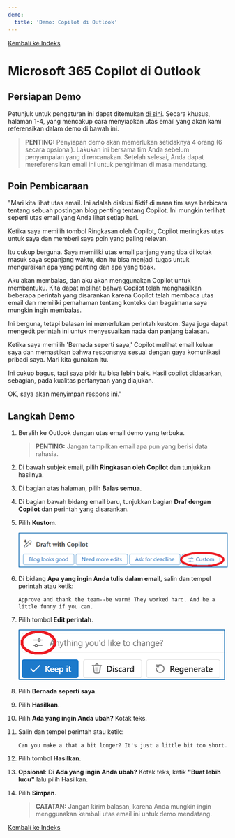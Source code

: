 ```yaml
---
demo:
  title: 'Demo: Copilot di Outlook'
---
```


[Kembali ke Indeks](https://microsoftlearning.github.io/MS-4012-Microsoft-Copilot-Web-Based-Interactive-Experience-for-Executives/)

# Microsoft 365 Copilot di Outlook

## Persiapan Demo

Petunjuk untuk pengaturan ini dapat ditemukan [di sini](https://microsoft.seismic.com/Link/Content/DCFPQWmT2DMXC8WJjgjP4H44GWXG). Secara khusus, halaman 1-4, yang mencakup cara menyiapkan utas email yang akan kami referensikan dalam demo di bawah ini.

> **PENTING:**  Penyiapan demo akan memerlukan setidaknya 4 orang (6 secara opsional). Lakukan ini bersama tim Anda sebelum penyampaian yang direncanakan. Setelah selesai, Anda dapat mereferensikan email ini untuk pengiriman di masa mendatang.

## Poin Pembicaraan

"Mari kita lihat utas email. Ini adalah diskusi fiktif di mana tim saya berbicara tentang sebuah postingan blog penting tentang Copilot. Ini mungkin terlihat seperti utas email yang Anda lihat setiap hari.

Ketika saya memilih tombol Ringkasan oleh Copilot, Copilot meringkas utas untuk saya dan memberi saya poin yang paling relevan.

Itu cukup berguna. Saya memiliki utas email panjang yang tiba di kotak masuk saya sepanjang waktu, dan itu bisa menjadi tugas untuk menguraikan apa yang penting dan apa yang tidak.

Aku akan membalas, dan aku akan menggunakan Copilot untuk membantuku. Kita dapat melihat bahwa Copilot telah menghasilkan beberapa perintah yang disarankan karena Copilot telah membaca utas email dan memiliki pemahaman tentang konteks dan bagaimana saya mungkin ingin membalas.

Ini berguna, tetapi balasan ini memerlukan perintah kustom. Saya juga dapat mengedit perintah ini untuk menyesuaikan nada dan panjang balasan.

Ketika saya memilih 'Bernada seperti saya,' Copilot melihat email keluar saya dan memastikan bahwa responsnya sesuai dengan gaya komunikasi pribadi saya. Mari kita gunakan itu.

Ini cukup bagus, tapi saya pikir itu bisa lebih baik. Hasil copilot didasarkan, sebagian, pada kualitas pertanyaan yang diajukan.

OK, saya akan menyimpan respons ini."

## Langkah Demo

1. Beralih ke Outlook dengan utas email demo yang terbuka.

    > **PENTING:**  Jangan tampilkan email apa pun yang berisi data rahasia.

1. Di bawah subjek email, pilih **Ringkasan oleh Copilot** dan tunjukkan hasilnya.
1. Di bagian atas halaman, pilih **Balas semua**.
1. Di bagian bawah bidang email baru, tunjukkan bagian **Draf dengan Copilot** dan perintah yang disarankan.
1. Pilih **Kustom**.

    ![Tangkapan layar memperlihatkan opsi perintah kustom di Copilot untuk Outlook.](../Demos/Media/outlook_custom.png)


1. Di bidang **Apa yang ingin Anda tulis dalam email**, salin dan tempel perintah atau ketik: 

    ```text
    Approve and thank the team--be warm! They worked hard. And be a little funny if you can.
    ```

1. Pilih tombol **Edit perintah**.

    ![Tangkapan layar memperlihatkan opsi edit perintah di Copilot untuk Outlook.](../Demos/Media/edit_prompt_outlook.png)

1. Pilih **Bernada seperti saya**.
1. Pilih **Hasilkan**.
1. Pilih **Ada yang ingin Anda ubah?** Kotak teks.
1. Salin dan tempel perintah atau ketik: 

    ```text
    Can you make a that a bit longer? It's just a little bit too short.
    ```

1. Pilih tombol **Hasilkan**.  
1. **Opsional**: Di **Ada yang ingin Anda ubah?** Kotak teks, ketik **"Buat lebih lucu"** lalu pilih Hasilkan.
1. Pilih **Simpan**.

    > **CATATAN:**  Jangan kirim balasan, karena Anda mungkin ingin menggunakan kembali utas email ini untuk demo mendatang.

[Kembali ke Indeks](https://microsoftlearning.github.io/MS-4012-Microsoft-Copilot-Web-Based-Interactive-Experience-for-Executives/)
